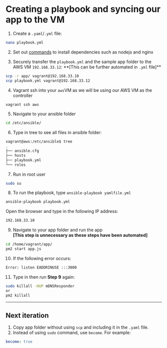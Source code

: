 # Creating a playbook and syncing our app to the VM

1. Create a `.yaml`/`.yml` file:
```bash
nano playbook.yml
```

2. Set out [commands](playbook.yml) to install dependencies such as nodejs and nginx 

3. Securely transfer the `playbook.yml` and the sample app folder to the AWS VM `192.168.33.12`: \**[This can be further automated in `.yml` file]**
```bash
scp -r app/ vagrant@192.168.33.10
scp playbook.yml vagrant@192.168.33.12
```

4. Vagrant ssh into your `aws`VM as we will be using our AWS VM as the controller
```bash
vagrant ssh aws
```

5. Navigate to your ansible folder
```bash
cd /etc/ansible/
```

6. Type in tree to see all files in ansible folder:
```bash
vagrant@aws:/etc/ansible$ tree
.
├── ansible.cfg
├── hosts
├── playbook.yml
└── roles
```

7. Run in root user
```bash
sudo su
```

8. To run the playbook, type `ansible-playbook yamlfile.yml`
```bash
ansible-playbook playbook.yml
```

Open the browser and type in the following IP address:
```bash
192.168.33.10
```

9. Navigate to your app folder and run the app\
**[This step is unnecessary as these steps have been automated]**
```bash
cd /home/vagrant/app/
pm2 start app.js
```

10. If the following error occurs:
```bash
Error: listen EADDRINUSE :::3000
```

11. Type in then run **Step 9** again:
```bash
sudo killall -HUP mDNSResponder
or 
pm2 killall
```
---


## Next iteration
1. Copy app folder without using `scp` and including it in the `.yaml` file.
2. Instead of using `sudo` command, use `become`. For example:
```yaml
become: true
```
